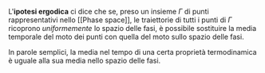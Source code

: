 L'**ipotesi ergodica** ci dice che se, preso un insieme $\Gamma$ di punti rappresentativi nello [[Phase space]], le traiettorie di tutti i punti di $\Gamma$ ricoprono *uniformemente* lo spazio delle fasi, è possibile sostituire la media temporale del moto dei punti con quella del moto sullo spazio delle fasi.

In parole semplici, la media nel tempo di una certa proprietà termodinamica è uguale alla sua media nello spazio delle fasi.